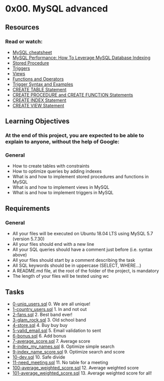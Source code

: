 # 0x00. MySQL advanced

## Resources
### Read or watch:
* [MySQL cheatsheet](https://intranet.alxswe.com/rltoken/8w9di_hk19DIMSBEV3EayQ)
* [MySQL Performance: How To Leverage MySQL Database Indexing](https://intranet.alxswe.com/rltoken/2GJbZ48zRPA70o2YhTdH7g)
* [Stored Procedure](https://intranet.alxswe.com/rltoken/K180X2OCzb6gzPngjn-EIg)
* [Triggers](https://intranet.alxswe.com/rltoken/cJ1qA4o-rRm4rWIsqYKSZg)
* [Views](https://intranet.alxswe.com/rltoken/vHg1z3UAOcWMvOt8xZHeiA)
* [Functions and Operators](https://intranet.alxswe.com/rltoken/g-c1m6iljScpi4LeqxBRqQ)
* [Trigger Syntax and Examples](https://intranet.alxswe.com/rltoken/gLVwKjQfRL0Jr_nWqAS7VQ)
* [CREATE TABLE Statement](https://intranet.alxswe.com/rltoken/X789nJ22H6HVh1uCQPl0lg)
* [CREATE PROCEDURE and CREATE FUNCTION Statements](https://intranet.alxswe.com/rltoken/mfrWMt1KL3NHXblJykMgZg)
* [CREATE INDEX Statement](https://intranet.alxswe.com/rltoken/oCu8Rg9WfKyF4BhTt8dZGQ)
* [CREATE VIEW Statement](https://intranet.alxswe.com/rltoken/FEZNlZFKZmD1ISnLINkCwQ)

## Learning Objectives
### At the end of this project, you are expected to be able to explain to anyone, without the help of Google:
### General
* How to create tables with constraints
* How to optimize queries by adding indexes
* What is and how to implement stored procedures and functions in MySQL
* What is and how to implement views in MySQL
* What is and how to implement triggers in MySQL

## Requirements
### General
* All your files will be executed on Ubuntu 18.04 LTS using MySQL 5.7 (version 5.7.30)
* All your files should end with a new line
* All your SQL queries should have a comment just before (i.e. syntax above)
* All your files should start by a comment describing the task
* All SQL keywords should be in uppercase (SELECT, WHERE…)
* A README.md file, at the root of the folder of the project, is mandatory
* The length of your files will be tested using wc

## Tasks
* [0-uniq_users.sql](./0-uniq_users.sql) 0. We are all unique! 
* [1-country_users.sql](./1-country_users.sql) 1. In and not out 
* [2-fans.sql](./2-fans.sql) 2. Best band ever! 
* [3-glam_rock.sql](./3-glam_rock.sql) 3. Old school band 
* [4-store.sql](./4-store.sql) 4. Buy buy buy 
* [5-valid_email.sql](./5-valid_email.sql) 5. Email validation to sent 
* [6-bonus.sql](./6-bonus.sql) 6. Add bonus 
* [7-average_score.sql](./7-average_score.sql) 7. Average score
* [8-index_my_names.sql](./8-index_my_names.sql) 8. Optimize simple search 
* [9-index_name_score.sql](./9-index_name_score.sql) 9. Optimize search and score 
* [10-dev.sql](./10-dev.sql) 10. Safe divide 
* [11-need_meeting.sql](./11-need_meeting.sql) 11. No table for a meeting 
* [100-average_weighted_score.sql](./100-average_weighted_score.sql) 12. Average weighted score
* [101-average_weighted_score.sql](./101-average_weighted_score.sql) 13. Average weighted score for all! 